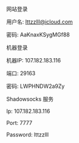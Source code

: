 网站登录

用户名: [lttzzlll@icloud.com](mailto:lttzzlll@icloud.com)

密码: AaKnaxKSygMGf88

机器登录

机器IP: 107.182.183.116

端口: 29163

密码: LWPHNDW2a9Zy

Shadowsocks 服务

Ip: 107.182.183.116

Port: 7777

Password: lttzzlll

